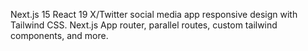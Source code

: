Next.js 15 React 19 X/Twitter social media app responsive design with Tailwind CSS. Next.js App router, parallel routes, custom tailwind components, and more.
